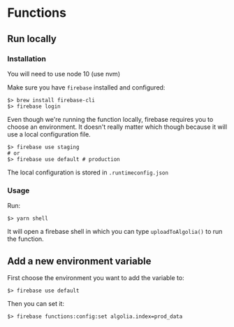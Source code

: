 # Functions

## Run locally

### Installation

You will need to use node 10 (use nvm)

Make sure you have `firebase` installed and configured:

```
$> brew install firebase-cli
$> firebase login
```

Even though we're running the function locally, firebase requires you to choose an environment. It doesn't really matter which though because it will use a local configuration file.

```
$> firebase use staging
# or
$> firebase use default # production
```

The local configuration is stored in `.runtimeconfig.json`

### Usage

Run:

```
$> yarn shell
```

It will open a firebase shell in which you can type `uploadToAlgolia()` to run the function.

## Add a new environment variable

First choose the environment you want to add the variable to:

```
$> firebase use default
```

Then you can set it:

```
$> firebase functions:config:set algolia.index=prod_data
```
